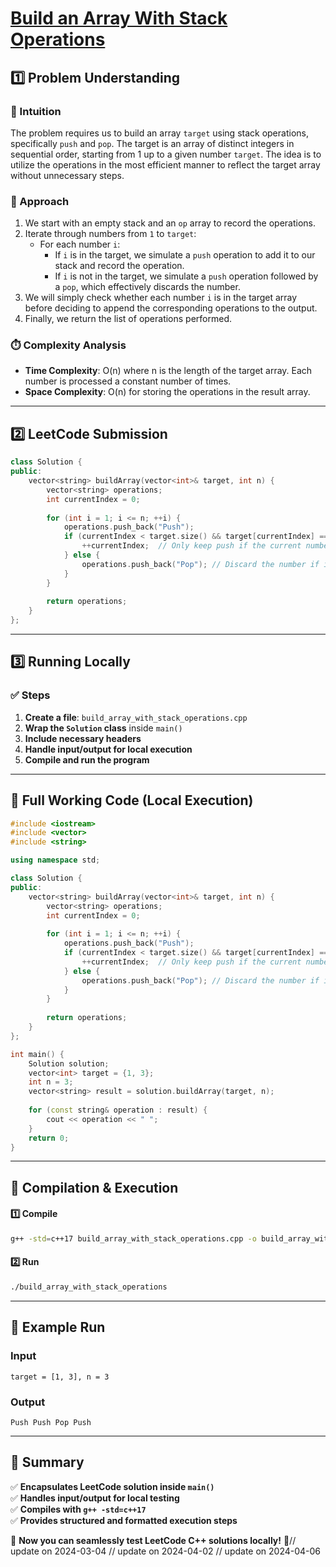 # **[Build an Array With Stack Operations](https://leetcode.com/problems/build-an-array-with-stack-operations/description/)**  

## **1️⃣ Problem Understanding**  
### **📌 Intuition**  
The problem requires us to build an array `target` using stack operations, specifically `push` and `pop`. The target is an array of distinct integers in sequential order, starting from 1 up to a given number `target`. The idea is to utilize the operations in the most efficient manner to reflect the target array without unnecessary steps.

### **🚀 Approach**  
1. We start with an empty stack and an `op` array to record the operations.
2. Iterate through numbers from `1` to `target`:
   - For each number `i`:
     - If `i` is in the target, we simulate a `push` operation to add it to our stack and record the operation.
     - If `i` is not in the target, we simulate a `push` operation followed by a `pop`, which effectively discards the number.
3. We will simply check whether each number `i` is in the target array before deciding to append the corresponding operations to the output.
4. Finally, we return the list of operations performed.

### **⏱️ Complexity Analysis**  
- **Time Complexity**: O(n) where n is the length of the target array. Each number is processed a constant number of times.
- **Space Complexity**: O(n) for storing the operations in the result array.

---  

## **2️⃣ LeetCode Submission**  
```cpp
class Solution {
public:
    vector<string> buildArray(vector<int>& target, int n) {
        vector<string> operations;
        int currentIndex = 0;
        
        for (int i = 1; i <= n; ++i) {
            operations.push_back("Push");
            if (currentIndex < target.size() && target[currentIndex] == i) {
                ++currentIndex;  // Only keep push if the current number is in target
            } else {
                operations.push_back("Pop"); // Discard the number if it's not in target
            }
        }
        
        return operations;
    }
};  
```  

---  

## **3️⃣ Running Locally**  
### **✅ Steps**  
1. **Create a file**: `build_array_with_stack_operations.cpp`  
2. **Wrap the `Solution` class** inside `main()`  
3. **Include necessary headers**  
4. **Handle input/output for local execution**  
5. **Compile and run the program**  

---  

## **📝 Full Working Code (Local Execution)**  
```cpp
#include <iostream>
#include <vector>
#include <string>

using namespace std;

class Solution {
public:
    vector<string> buildArray(vector<int>& target, int n) {
        vector<string> operations;
        int currentIndex = 0;
        
        for (int i = 1; i <= n; ++i) {
            operations.push_back("Push");
            if (currentIndex < target.size() && target[currentIndex] == i) {
                ++currentIndex;  // Only keep push if the current number is in target
            } else {
                operations.push_back("Pop"); // Discard the number if it's not in target
            }
        }
        
        return operations;
    }
};

int main() {
    Solution solution;
    vector<int> target = {1, 3};
    int n = 3;    
    vector<string> result = solution.buildArray(target, n);
    
    for (const string& operation : result) {
        cout << operation << " ";
    }
    return 0;
}
```  

---  

## **🔧 Compilation & Execution**  
#### **1️⃣ Compile**  
```bash
g++ -std=c++17 build_array_with_stack_operations.cpp -o build_array_with_stack_operations
```  

#### **2️⃣ Run**  
```bash
./build_array_with_stack_operations
```  

---  

## **🎯 Example Run**  
### **Input**  
```
target = [1, 3], n = 3
```  
### **Output**  
```
Push Push Pop Push
```  

---  

## **📌 Summary**  
✅ **Encapsulates LeetCode solution inside `main()`**  
✅ **Handles input/output for local testing**  
✅ **Compiles with `g++ -std=c++17`**  
✅ **Provides structured and formatted execution steps**  

🚀 **Now you can seamlessly test LeetCode C++ solutions locally!** 🚀// update on 2024-03-04
// update on 2024-04-02
// update on 2024-04-06
